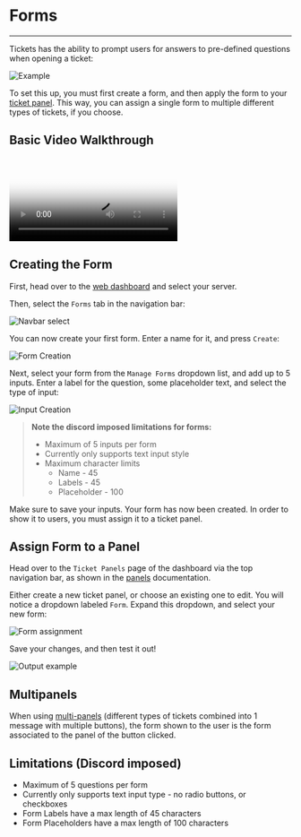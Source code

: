 # Forms
***

Tickets has the ability to prompt users for answers to pre-defined questions when opening a ticket:

![Example](/img/forms/example.webp)

To set this up, you must first create a form, and then apply the form to your [ticket panel](../dashboard/reaction-panels.md). This way, you can assign a single form to multiple different types of tickets, if you choose.

## Basic Video Walkthrough
<video src="../vid/Forms.mp4" controls poster="../img/video_thumbnails/Thumbnail_Forms.webp"></video>

## Creating the Form
First, head over to the [web dashboard](https://dashboard.csrperlc.com) and select your server.

Then, select the `Forms` tab in the navigation bar:

![Navbar select](../img/forms/forms_navbar.webp)

You can now create your first form. Enter a name for it, and press `Create`:

![Form Creation](../img/forms/create.webp)

Next, select your form from the `Manage Forms` dropdown list, and add up to 5 inputs. Enter a label for the question, some placeholder text, and select the type of input:

![Input Creation](../img/forms/inputs.webp)

> **Note the discord imposed limitations for forms:**
> - Maximum of 5 inputs per form
> - Currently only supports text input style
> - Maximum character limits
>   - Name - 45
>   - Labels - 45
>   - Placeholder - 100

Make sure to save your inputs.
Your form has now been created. In order to show it to users, you must assign it to a ticket panel.

## Assign Form to a Panel
Head over to the `Ticket Panels` page of the dashboard via the top navigation bar, as shown in the [panels](../setup/panels.md) documentation.

Either create a new ticket panel, or choose an existing one to edit. You will notice a dropdown labeled `Form`. Expand this dropdown, and select your new form:

![Form assignment](../img/forms/assignment.webp)

Save your changes, and then test it out!

![Output example](../img/forms/output.webp)

## Multipanels
When using [multi-panels](./multipanels.md) (different types of tickets combined into 1 message with multiple buttons), the form shown to the user is the form associated to the panel of the button clicked.

## Limitations (Discord imposed)
- Maximum of 5 questions per form
- Currently only supports text input type - no radio buttons, or checkboxes
- Form Labels have a max length of 45 characters
- Form Placeholders have a max length of 100 characters
